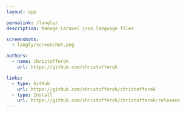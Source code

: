 ```yaml
---
layout: app

permalink: /langly/
description: Manage Laravel json language files

screenshots:
  - langly/screenshot.png

authors:
  - name: christofferok
    url: https://github.com/christofferok

links:
  - type: GitHub
    url: https://github.com/christofferok/christofferok
  - type: Install
    url: https://github.com/christofferok/christofferok/releases
---
```

